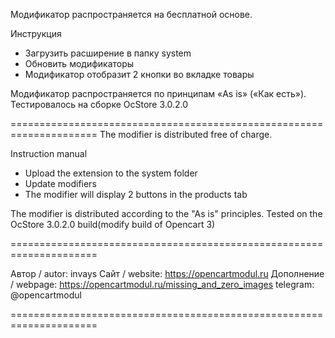 Модификатор распространяется на бесплатной основе.

Инструкция
- Загрузить расширение в папку system
- Обновить модификаторы 
- Модификатор отобразит 2 кнопки во вкладке товары

Модификатор распространяется по принципам «As is» («Как есть»).
Тестировалось на сборке OcStore 3.0.2.0

=====================================================================
The modifier is distributed free of charge.

Instruction manual
- Upload the extension to the system folder
- Update modifiers 
- The modifier will display 2 buttons in the products tab

The modifier is distributed according to the "As is" principles.
Tested on the OcStore 3.0.2.0 build(modify build of Opencart 3)

=====================================================================

Автор / autor: invays
Сайт / website: https://opencartmodul.ru
Дополнение / webpage: https://opencartmodul.ru/missing_and_zero_images
telegram: @opencartmodul

=====================================================================


